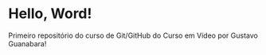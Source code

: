 # Hello, Word!
 Primeiro repositório do curso de Git/GitHub do Curso em Vídeo por Gustavo Guanabara!

